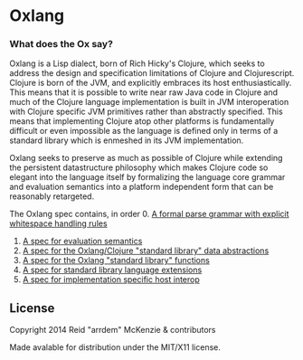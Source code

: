 # Oxlang
### What does the Ox say?

Oxlang is a Lisp dialect, born of Rich Hicky's Clojure, which seeks to
address the design and specification limitations of Clojure and
Clojurescript. Clojure is born of the JVM, and explicitly embraces its
host enthusiastically. This means that it is possible to write near
raw Java code in Clojure and much of the Clojure language
implementation is built in JVM interoperation with Clojure specific
JVM primitives rather than abstractly specified. This means that
implementing Clojure atop other platforms is fundamentally difficult
or even impossible as the language is defined only in terms of a
standard library which is enmeshed in its JVM implementation.

Oxlang seeks to preserve as much as possible of Clojure while
extending the persistent datastructure philosophy which makes Clojure
code so elegant into the language itself by formalizing the language
core grammar and evaluation semantics into a platform independent form
that can be reasonably retargeted.

The Oxlang spec contains, in order
 0. [A formal parse grammar with explicit whitespace handling rules](src/grammar.md)
 1. [A spec for evaluation semantics](src/evaluation.md)
 2. [A spec for the Oxlang/Clojure "standard library" data abstractions](src/interfaces.md)
 3. [A spec for the Oxlang "standard library" functions](src/functions.md)
 4. [A spec for standard library language extensions](src/modules.md)
 5. [A spec for implementation specific host interop](src/interop.md)

## License

Copyright 2014 Reid "arrdem" McKenzie & contributors

Made avalable for distribution under the MIT/X11 license.
